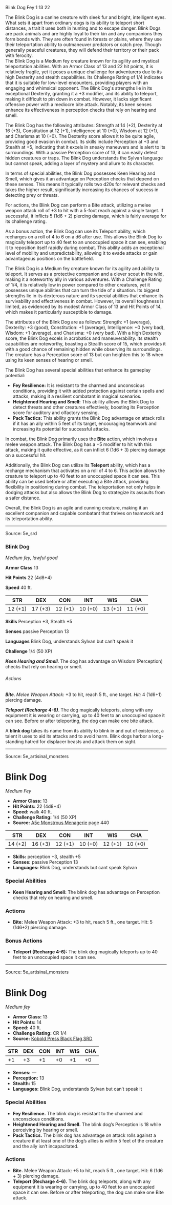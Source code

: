 <MonsterName/>Blink Dog</MonsterName>
<CreatureType/>Fey</CreatureType>
<CR/>1</CR>
<AC/>13</AC>
<HP/>22</HP>
<summary>The Blink Dog is a canine creature with sleek fur and bright, intelligent eyes. What sets it apart from ordinary dogs is its ability to teleport short distances, a trait it uses both in hunting and to escape danger. Blink Dogs are pack animals and are highly loyal to their kin and any companions they form bonds with. They are often found in forests or plains, where they use their teleportation ability to outmaneuver predators or catch prey. Though generally peaceful creatures, they will defend their territory or their pack with ferocity.</summary>

<summary>The Blink Dog is a Medium fey creature known for its agility and mystical teleportation abilities. With an Armor Class of 13 and 22 hit points, it is relatively fragile, yet it poses a unique challenge for adventurers due to its high Dexterity and stealth capabilities. Its Challenge Rating of 1/4 indicates that it is suitable for low-level encounters, providing players with an engaging and whimsical opponent. The Blink Dog's strengths lie in its exceptional Dexterity, granting it a +3 modifier, and its ability to teleport, making it difficult to pin down in combat. However, it lacks significant offensive power with a mediocre bite attack. Notably, its keen senses enhance its effectiveness in perception checks that rely on hearing and smell.</summary>

<detail>

The Blink Dog has the following attributes: Strength at 14 (+2), Dexterity at 16 (+3), Constitution at 12 (+1), Intelligence at 10 (+0), Wisdom at 12 (+1), and Charisma at 10 (+0). The Dexterity score allows it to be quite agile, providing good evasion in combat. Its skills include Perception at +3 and Stealth at +5, indicating that it excels in sneaky maneuvers and is alert to its surroundings. With a passive Perception score of 13, it can easily detect hidden creatures or traps. The Blink Dog understands the Sylvan language but cannot speak, adding a layer of mystery and allure to its character.

In terms of special abilities, the Blink Dog possesses Keen Hearing and Smell, which gives it an advantage on Perception checks that depend on these senses. This means it typically rolls two d20s for relevant checks and takes the higher result, significantly increasing its chances of success in detecting prey or threats.

For actions, the Blink Dog can perform a Bite attack, utilizing a melee weapon attack roll of +3 to hit with a 5-foot reach against a single target. If successful, it inflicts 5 (1d6 + 2) piercing damage, which is fairly average for its challenge rating.

As a bonus action, the Blink Dog can use its Teleport ability, which recharges on a roll of 4 to 6 on a d6 after use. This allows the Blink Dog to magically teleport up to 40 feet to an unoccupied space it can see, enabling it to reposition itself rapidly during combat. This ability adds an exceptional level of mobility and unpredictability, allowing it to evade attacks or gain advantageous positions on the battlefield.

The Blink Dog is a Medium fey creature known for its agility and ability to teleport. It serves as a protective companion and a clever scout in the wild, making it a noteworthy ally in various adventures. With a Challenge Rating of 1/4, it is relatively low in power compared to other creatures, yet it possesses unique abilities that can turn the tide of a situation. Its biggest strengths lie in its dexterous nature and its special abilities that enhance its survivability and effectiveness in combat. However, its overall toughness is limited, as evidenced by its modest Armor Class of 13 and Hit Points of 14, which makes it particularly susceptible to damage. 

The attributes of the Blink Dog are as follows: Strength: +1 (average), Dexterity: +3 (good), Constitution: +1 (average), Intelligence: +0 (very bad), Wisdom: +1 (average), and Charisma: +0 (very bad). With a high Dexterity score, the Blink Dog excels in acrobatics and maneuverability. Its stealth capabilities are noteworthy, boasting a Stealth score of 15, which provides it with a good chance of remaining hidden while observing its surroundings. The creature has a Perception score of 13 but can heighten this to 18 when using its keen senses of hearing or smell.

The Blink Dog has several special abilities that enhance its gameplay potential: 

- **Fey Resilience:** It is resistant to the charmed and unconscious conditions, providing it with added protection against certain spells and attacks, making it a resilient combatant in magical scenarios.
- **Heightened Hearing and Smell:** This ability allows the Blink Dog to detect threats and other creatures effectively, boosting its Perception score for auditory and olfactory sensing.
- **Pack Tactics:** This ability grants the Blink Dog advantage on attack rolls if it has an ally within 5 feet of its target, encouraging teamwork and increasing its potential for successful attacks.

In combat, the Blink Dog primarily uses the **Bite** action, which involves a melee weapon attack. The Blink Dog has a +5 modifier to hit with this attack, making it quite effective, as it can inflict 6 (1d6 + 3) piercing damage on a successful hit. 

Additionally, the Blink Dog can utilize its **Teleport** ability, which has a recharge mechanism that activates on a roll of 4 to 6. This action allows the creature to teleport up to 40 feet to an unoccupied space it can see. This ability can be used before or after executing a Bite attack, providing flexibility in positioning during combat. The teleportation not only helps in dodging attacks but also allows the Blink Dog to strategize its assaults from a safer distance. 

Overall, the Blink Dog is an agile and cunning creature, making it an excellent companion and capable combatant that thrives on teamwork and its teleportation ability.</detail>



---

Source: 5e_srd

### Blink Dog

*Medium fey, lawful good*

**Armor Class** 13

**Hit Points** 22 (4d8+4)

**Speed** 40 ft.

| STR     | DEX     | CON     | INT     | WIS     | CHA     |
|---------|---------|---------|---------|---------|---------|
| 12 (+1) | 17 (+3) | 12 (+1) | 10 (+0) | 13 (+1) | 11 (+0) |

**Skills** Perception +3, Stealth +5

**Senses** passive Perception 13

**Languages** Blink Dog, understands Sylvan but can't speak it

**Challenge** 1/4 (50 XP)

***Keen Hearing and Smell***. The dog has advantage on Wisdom (Perception) checks that rely on hearing or smell.

###### Actions

***Bite***. *Melee Weapon Attack:* +3 to hit, reach 5 ft., one target. *Hit:* 4 (1d6+1) piercing damage.

***Teleport (Recharge 4-6)***. The dog magically teleports, along with any equipment it is wearing or carrying, up to 40 feet to an unoccupied space it can see. Before or after teleporting, the dog can make one bite attack.

A **blink dog** takes its name from its ability to blink in and out of existence, a talent it uses to aid its attacks and to avoid harm. Blink dogs harbor a long- standing hatred for displacer beasts and attack them on sight.



---

Source: 5e_artisinal_monsters

# Blink Dog

*Medium* *Fey*

- **Armor Class:** 13
- **Hit Points:** 22 (4d8+4)
- **Speed:** walk 40 ft.
- **Challenge Rating:** 1/4 (50 XP)
- **Source:** [A5e Monstrous Menagerie](https://enpublishingrpg.com/products/level-up-monstrous-menagerie-a5e) page 440

| STR | DEX | CON | INT | WIS | CHA |
| --- | --- | --- | --- | --- | --- |
| 14 (+2) | 16 (+3) | 12 (+1) | 10 (+0) | 12 (+1) | 10 (+0) |

- **Skills:** perception +3, stealth +5
- **Senses:** passive Perception 13
- **Languages:** Blink Dog, understands but cant speak Sylvan

### Special Abilities

- **Keen Hearing and Smell:** The blink dog has advantage on Perception checks that rely on hearing and smell.

### Actions

- **Bite:** Melee Weapon Attack: +3 to hit, reach 5 ft., one target. Hit: 5 (1d6+2) piercing damage.

### Bonus Actions

- **Teleport (Recharge 4-6):** The blink dog magically teleports up to 40 feet to an unoccupied space it can see.






---

Source: 5e_artisinal_monsters

# Blink Dog

*Medium fey*

- **Armor Class:** 13
- **Hit Points:** 14
- **Speed:** 40 ft.
- **Challenge Rating:** CR 1/4
- **Source:** [Kobold Press Black Flag SRD](https://koboldpress.com/black-flag-roleplaying/)

| STR | DEX | CON | INT | WIS | CHA |
| --- | --- | --- | --- | --- | --- |
| +1 | +3 | +1 | +0 | +1 | +0 |

- **Senses:** —
- **Perception:** 13
- **Stealth:** 15
- **Languages:** Blink Dog, understands Sylvan but can’t speak it

### Special Abilities

- **Fey Resilience.** The blink dog is resistant to the charmed and unconscious conditions.
- **Heightened Hearing and Smell.** The blink dog’s Perception is 18 while perceiving by hearing or smell.
- **Pack Tactics.** The blink dog has advantage on attack rolls against a creature if at least one of the dog’s allies is within 5 feet of the creature and the ally isn’t incapacitated.

### Actions

- **Bite.** Melee Weapon Attack: +5 to hit, reach 5 ft., one target. Hit: 6 (1d6 + 3) piercing damage.
- **Teleport (Recharge 4–6).** The blink dog teleports, along with any equipment it is wearing or carrying, up to 40 feet to an unoccupied space it can see. Before or after teleporting, the dog can make one Bite attack.



